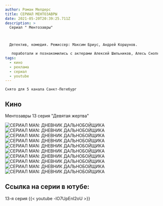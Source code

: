 ```yaml
---
author: Роман Мелдерс
title: СЕРИАЛ МЕНТОЗАВРЫ
date: 2021-05-20T20:39:25.711Z
description: >
  Сериал " Ментозавры" 



  Детектив, комедия. Режиссер: Максим Бриус, Андрей Коршунов.

   поработали и познакомились с актерами Алексей Шильников, Алесь Снопковский, Марк Овчинников, Андрей Погребинский, Андрей Кузнецов, Александра Ильвес
tags:
  - кино
  - реклама
  - сериал
  - youtube
---
```

```
Снято для 5 канала Санкт-Петебург 
```

## Кино

Ментозавры   13 серия  "Девятая  жертва" 

<div class="full-width">
  <img src="/images/ментозавры1.JPG" alt="СЕРИАЛ MAN: ДНЕВНИК ДАЛЬНОБОЙЩИКА" />
</div>
<div class="full-width">
  <img src="/images/ментозавры2.JPG" alt="СЕРИАЛ MAN: ДНЕВНИК ДАЛЬНОБОЙЩИКА" />
</div>
<div class="full-width">
  <img src="/images/ментозавры3.JPG" alt="СЕРИАЛ MAN: ДНЕВНИК ДАЛЬНОБОЙЩИКА" />
</div>
<div class="full-width">
  <img src="/images/ментозавры4.JPG" alt="СЕРИАЛ MAN: ДНЕВНИК ДАЛЬНОБОЙЩИКА" />
</div>
<div class="full-width">
  <img src="/images/ментозавры5.JPG" alt="СЕРИАЛ MAN: ДНЕВНИК ДАЛЬНОБОЙЩИКА" />
</div>
<div class="full-width">
  <img src="/images/ментозавры6.JPG" alt="СЕРИАЛ MAN: ДНЕВНИК ДАЛЬНОБОЙЩИКА" />
</div>
<div class="full-width">
  <img src="/images/ментозавры7.JPG" alt="СЕРИАЛ MAN: ДНЕВНИК ДАЛЬНОБОЙЩИКА" />
</div>
<div class="full-width">
  <img src="/images/ментозавры8.jpg" alt="СЕРИАЛ MAN: ДНЕВНИК ДАЛЬНОБОЙЩИКА" />
</div>
<div class="full-width">
  <img src="/images/ментозавры9.JPG" alt="СЕРИАЛ MAN: ДНЕВНИК ДАЛЬНОБОЙЩИКА" />
</div>
<div class="full-width">
  <img src="/images/ментозавры10.JPG" alt="СЕРИАЛ MAN: ДНЕВНИК ДАЛЬНОБОЙЩИКА" />
</div>

## Ссылка на серии в ютубе:

13-я серия
{{< youtube -lO7UpEnI2oU >}}